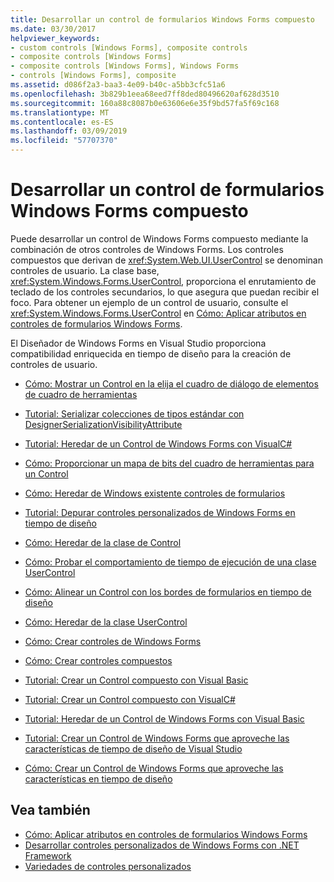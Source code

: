 ```yaml
---
title: Desarrollar un control de formularios Windows Forms compuesto
ms.date: 03/30/2017
helpviewer_keywords:
- custom controls [Windows Forms], composite controls
- composite controls [Windows Forms]
- composite controls [Windows Forms], Windows Forms
- controls [Windows Forms], composite
ms.assetid: d086f2a3-baa3-4e09-b40c-a5bb3cfc51a6
ms.openlocfilehash: 3b829b1eea68eed7ff8ded80496620af628d3510
ms.sourcegitcommit: 160a88c8087b0e63606e6e35f9bd57fa5f69c168
ms.translationtype: MT
ms.contentlocale: es-ES
ms.lasthandoff: 03/09/2019
ms.locfileid: "57707370"
---
```

# <a name="developing-a-composite-windows-forms-control"></a>Desarrollar un control de formularios Windows Forms compuesto
Puede desarrollar un control de Windows Forms compuesto mediante la combinación de otros controles de Windows Forms. Los controles compuestos que derivan de <xref:System.Web.UI.UserControl> se denominan controles de usuario. La clase base, <xref:System.Windows.Forms.UserControl>, proporciona el enrutamiento de teclado de los controles secundarios, lo que asegura que puedan recibir el foco. Para obtener un ejemplo de un control de usuario, consulte el <xref:System.Windows.Forms.UserControl> en [Cómo: Aplicar atributos en controles de formularios Windows Forms](how-to-apply-attributes-in-windows-forms-controls.md).  
  
 El Diseñador de Windows Forms en Visual Studio proporciona compatibilidad enriquecida en tiempo de diseño para la creación de controles de usuario.  
  
-   [Cómo: Mostrar un Control en la elija el cuadro de diálogo de elementos de cuadro de herramientas](how-to-display-a-control-in-the-choose-toolbox-items-dialog-box.md)  
  
-   [Tutorial: Serializar colecciones de tipos estándar con DesignerSerializationVisibilityAttribute](serializing-collections-designerserializationvisibilityattribute.md)  
  
-   [Tutorial: Heredar de un Control de Windows Forms con VisualC#](walkthrough-inheriting-from-a-windows-forms-control-with-visual-csharp.md)  
  
-   [Cómo: Proporcionar un mapa de bits del cuadro de herramientas para un Control](how-to-provide-a-toolbox-bitmap-for-a-control.md)  
  
-   [Cómo: Heredar de Windows existente controles de formularios](how-to-inherit-from-existing-windows-forms-controls.md)  
  
-   [Tutorial: Depurar controles personalizados de Windows Forms en tiempo de diseño](walkthrough-debugging-custom-windows-forms-controls-at-design-time.md)  
  
-   [Cómo: Heredar de la clase de Control](how-to-inherit-from-the-control-class.md)  
  
-   [Cómo: Probar el comportamiento de tiempo de ejecución de una clase UserControl](how-to-test-the-run-time-behavior-of-a-usercontrol.md)  
  
-   [Cómo: Alinear un Control con los bordes de formularios en tiempo de diseño](how-to-align-a-control-to-the-edges-of-forms-at-design-time.md)  
  
-   [Cómo: Heredar de la clase UserControl](how-to-inherit-from-the-usercontrol-class.md)  
  
-   [Cómo: Crear controles de Windows Forms](how-to-author-controls-for-windows-forms.md)  
  
-   [Cómo: Crear controles compuestos](how-to-author-composite-controls.md)  
  
-   [Tutorial: Crear un Control compuesto con Visual Basic](walkthrough-authoring-a-composite-control-with-visual-basic.md)  
  
-   [Tutorial: Crear un Control compuesto con VisualC#](walkthrough-authoring-a-composite-control-with-visual-csharp.md)  
  
-   [Tutorial: Heredar de un Control de Windows Forms con Visual Basic](walkthrough-inheriting-from-a-windows-forms-control-with-visual-basic.md)  
  
-   [Tutorial: Crear un Control de Windows Forms que aproveche las características de tiempo de diseño de Visual Studio](creating-a-wf-control-design-time-features.md)  
  
-   [Cómo: Crear un Control de Windows Forms que aproveche las características en tiempo de diseño](https://docs.microsoft.com/previous-versions/visualstudio/visual-studio-2013/307hck25(v=vs.120))  
  
## <a name="see-also"></a>Vea también
- [Cómo: Aplicar atributos en controles de formularios Windows Forms](how-to-apply-attributes-in-windows-forms-controls.md)
- [Desarrollar controles personalizados de Windows Forms con .NET Framework](developing-custom-windows-forms-controls.md)
- [Variedades de controles personalizados](varieties-of-custom-controls.md)
